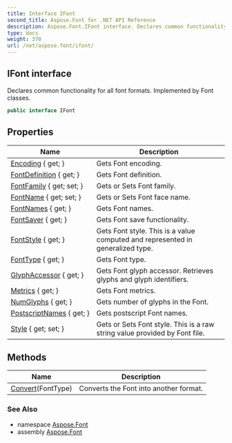 ```yaml
---
title: Interface IFont
second_title: Aspose.Font for .NET API Reference
description: Aspose.Font.IFont interface. Declares common functionality for all font formats. Implemented by Font classes
type: docs
weight: 370
url: /net/aspose.font/ifont/
---
```

## IFont interface

Declares common functionality for all font formats. Implemented by Font classes.

```csharp
public interface IFont
```

## Properties

| Name | Description |
| --- | --- |
| [Encoding](../../aspose.font/ifont/encoding/) { get; } | Gets Font encoding. |
| [FontDefinition](../../aspose.font/ifont/fontdefinition/) { get; } | Gets Font definition. |
| [FontFamily](../../aspose.font/ifont/fontfamily/) { get; set; } | Gets or Sets Font family. |
| [FontName](../../aspose.font/ifont/fontname/) { get; set; } | Gets or Sets Font face name. |
| [FontNames](../../aspose.font/ifont/fontnames/) { get; } | Gets Font names. |
| [FontSaver](../../aspose.font/ifont/fontsaver/) { get; } | Gets Font save functionality. |
| [FontStyle](../../aspose.font/ifont/fontstyle/) { get; } | Gets Font style. This is a value computed and represented in generalized type. |
| [FontType](../../aspose.font/ifont/fonttype/) { get; } | Gets Font type. |
| [GlyphAccessor](../../aspose.font/ifont/glyphaccessor/) { get; } | Gets Font glyph accessor. Retrieves glyphs and glyph identifiers. |
| [Metrics](../../aspose.font/ifont/metrics/) { get; } | Gets Font metrics. |
| [NumGlyphs](../../aspose.font/ifont/numglyphs/) { get; } | Gets number of glyphs in the Font. |
| [PostscriptNames](../../aspose.font/ifont/postscriptnames/) { get; } | Gets postscript Font names. |
| [Style](../../aspose.font/ifont/style/) { get; set; } | Gets or Sets Font style. This is a raw string value provided by Font file. |

## Methods

| Name | Description |
| --- | --- |
| [Convert](../../aspose.font/ifont/convert/)(FontType) | Converts the Font into another format. |

### See Also

* namespace [Aspose.Font](../../aspose.font/)
* assembly [Aspose.Font](../../)


